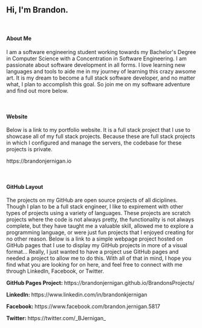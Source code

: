 <h2>Hi, I'm Brandon.</h2>
<br />
<h4>About Me</h4>
<p>I am a software engineering student working towards my Bachelor's Degree in Computer Science with a Concentration in Software Engineering. I am passionate about software development in all forms. I love learning new languages and tools to aide me in my journey of learning this crazy awsome art. It is my dream to become a full stack software developer, and no matter what, I plan to accomplish this goal. So join me on my software adventure and find out more below.</p>
<br />
<h4>Website</h4>
<p>Below is a link to my portfolio website. It is a full stack project that I use to showcase all of my full stack projects. Because these are full stack projects in which I configured and manage the servers, the codebase for these projects is private.
<p>https://brandonjernigan.io</p>
<br />
<h4>GitHub Layout</h4>
<p>The projects on my GitHub are open source projects of all diciplines. Though I plan to be a full stack engineer, I like to expirement with other types of projects using a variety of languages. These projects are scratch projects where the code is not always pretty, the functionality is not always complete, but they have taught me a valuable skill, allowed me to explore a programming language, or were just fun projects that I enjoyed creating for no other reason. Below is a link to a simple webpage project hosted on GitHub pages that I use to display my GitHub projects in more of a visual format... Really, I just wanted to have a project use GitHub pages and needed a project to allow me to do this. With all of that in mind, I hope you find what you are looking for on here, and feel free to connect with me through LinkedIn, Facebook, or Twitter.</p>
<p><span><strong>GitHub Pages Project: </strong></span>https://brandonjernigan.github.io/BrandonsProjects/</p>

<p><span><strong>LinkedIn: </strong></span>https://www.linkedin.com/in/brandonkjernigan</p>
<p><span><strong>Facebook: </strong></span>https://www.facebook.com/brandon.jernigan.5817</p>
<p><span><strong>Twitter: </strong></span>https://twitter.com/_BJernigan_</p>
